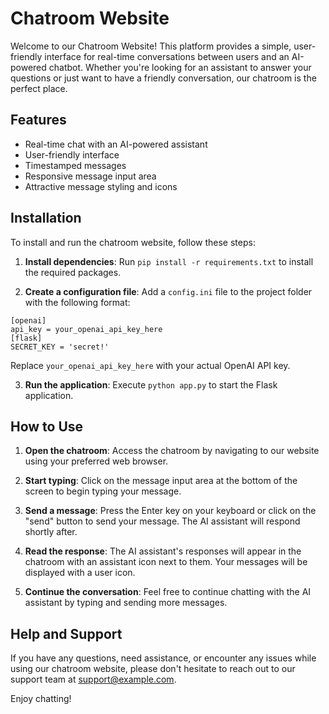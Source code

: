 # Chatroom Website

Welcome to our Chatroom Website! This platform provides a simple, user-friendly interface for real-time conversations between users and an AI-powered chatbot. Whether you're looking for an assistant to answer your questions or just want to have a friendly conversation, our chatroom is the perfect place.

## Features

- Real-time chat with an AI-powered assistant
- User-friendly interface
- Timestamped messages
- Responsive message input area
- Attractive message styling and icons

## Installation

To install and run the chatroom website, follow these steps:

1. **Install dependencies**: Run `pip install -r requirements.txt` to install the required packages.

2. **Create a configuration file**: Add a `config.ini` file to the project folder with the following format:

```editorconfig
[openai]
api_key = your_openai_api_key_here
[flask]
SECRET_KEY = 'secret!'
```

Replace `your_openai_api_key_here` with your actual OpenAI API key.

3. **Run the application**: Execute `python app.py` to start the Flask application.

## How to Use

1. **Open the chatroom**: Access the chatroom by navigating to our website using your preferred web browser.

2. **Start typing**: Click on the message input area at the bottom of the screen to begin typing your message.

3. **Send a message**: Press the Enter key on your keyboard or click on the "send" button to send your message. The AI assistant will respond shortly after.

4. **Read the response**: The AI assistant's responses will appear in the chatroom with an assistant icon next to them. Your messages will be displayed with a user icon.

5. **Continue the conversation**: Feel free to continue chatting with the AI assistant by typing and sending more messages.

## Help and Support

If you have any questions, need assistance, or encounter any issues while using our chatroom website, please don't hesitate to reach out to our support team at [support@example.com](mailto:support@example.com).

Enjoy chatting!
